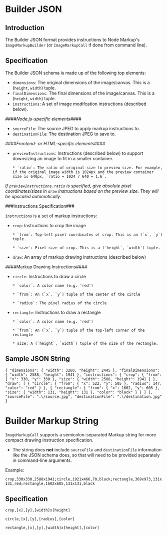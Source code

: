 # Builder JSON

## Introduction

The Builder JSON format provides instructions to Node Markup's `ImageMarkupBuilder` (or `ImageMarkupCall` if done from command line).

## Specification

The Builder JSON schema is made up of the following top elements:

- `dimensions`: The original dimensions of the image/canvas. This is a (`height`, `width`) tuple.
- `finalDimensions`: The final dimensions of the image/canvas. This is a (`height`, `width`) tuple.
- `instructions`: A set of image modifcation instructions (described below).

####_Node.js-specific elements_####

- `sourceFile`: The source JPEG to apply markup instructions to.
- `destinationFile`: The destination JPEG to save to.

####_Frontend- or HTML-specific elements_####

- `previewInstructions`: Instructions (described below) to support downsizing an image to fit in a smaller container.

      * `ratio`: The ratio of original size to preview size. For example, if the original image width is 1024px and the preview container size is 640px, `ratio = 1024 / 640 = 1.6`.

_If `previewInstructions.ratio` is specified, give absolute pixel coordinates/sizes in `draw` instructions based on the preview size. They will be upscaled automatically._

###Instructions Specification###

`instructions` is a set of markup instructions:

- `crop`: Instructions to crop the image

      * `from`: Top-left pixel coordinates of crop. This is an (`x`, `y`) tuple.

      * `size`: Pixel size of crop. This is a (`height`, `width`) tuple.

- `draw`: An array of markup drawing instructions (described below)

####Markup Drawing Instructions####

- `circle`: Instructions to draw a circle

      * `color`: A color name (e.g. 'red')

      * `from`: An (`x`, `y`) tuple of the center of the circle

      * `radius`: The pixel radius of the circle

- `rectangle`: Instructions to draw a rectangle

      * `color`: A color name (e.g. 'red')

      * `from`: An (`x`, `y`) tuple of the top-left corner of the rectangle

      * size: A (`height`, `width`) tuple of the size of the rectangle.

## Sample JSON String

<!-- prettier-ignore -->
`{
  "dimensions": {
    "width": 3260,
    "height": 2445
  },
  "finalDimensions": {
    "width": 2588,
    "height": 1941
  },
  "instructions": {
    "crop": {
      "from": {
        "x": 330,
        "y": 330
      },
      "size": {
        "width": 2588,
        "height": 1941
      }
    },
    "draw": [
      {
        "circle": {
          "from": {
            "x": 522,
            "y": 505
          },
          "radius": 147,
          "color": "red"
        }
      },
      {
        "rectangle": {
          "from": {
            "x": 1602,
            "y": 605
          },
          "size": {
            "width": 131,
            "height": 131
          },
          "color": "black"
        }
      }
    ]
  },
  "sourceFile": ".\/source.jpg",
  "destinationFile": ".\/destination.jpg"
}`

# Builder Markup String

`ImageMarkupCall` supports a semicolon-separated Markup string for more compact drawing instruction specification.

- The string does **not** include `sourceFile` and `destinationFile` information like the JSON schema does, so that will need to be provided separately in command-line arguments.

Example:

`crop,330x330,2588x1941;circle,1921x466,70,black;rectangle,369x973,131x131,red;rectangle,1602x605,131x131,black`

## Specification

`crop,[x],[y],[width]x[height]`

`circle,[x],[y],[radius],[color]`

`rectangle,[x],[y],[width]x[height],[color]`
